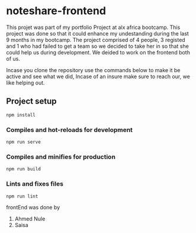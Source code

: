 # noteshare-frontend 
This projet was part of my portfolio Project at alx africa bootcamp. This project was done so that it could enhance my undestanding during the last 9 months in my bootcamp. The project comprised of 4 people, 3 registed and 1 who had failed to get a team so we decided to take her in so that she could help us during development. We deided to work on the frontend both of us.

Incase you clone the repository use the commands below to make it be active and see what we did, Incase of an insure make sure to reach our, we like helping out.
## Project setup
```
npm install
```

### Compiles and hot-reloads for development
```
npm run serve
```

### Compiles and minifies for production
```
npm run build
```

### Lints and fixes files
```
npm run lint
```
frontEnd was done by 
1. Ahmed Nule
2. Saisa 
